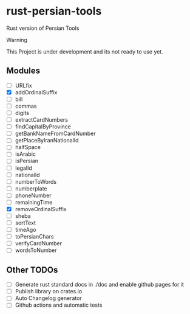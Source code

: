 # rust-persian-tools

Rust version of Persian Tools

> [!WARNING]  
> This Project is under development and its not ready to use yet.

## Modules

- [ ] URLfix
- [x] addOrdinalSuffix
- [ ] bill
- [ ] commas
- [ ] digits
- [ ] extractCardNumbers
- [ ] findCapitalByProvince
- [ ] getBankNameFromCardNumber
- [ ] getPlaceByIranNationalId
- [ ] halfSpace
- [ ] isArabic
- [ ] isPersian
- [ ] legalId
- [ ] nationalId
- [ ] numberToWords
- [ ] numberplate
- [ ] phoneNumber
- [ ] remainingTime
- [x] removeOrdinalSuffix
- [ ] sheba
- [ ] sortText
- [ ] timeAgo
- [ ] toPersianChars
- [ ] verifyCardNumber
- [ ] wordsToNumber

## Other TODOs

- [ ] Generate rust standard docs in ./doc and enable github pages for it
- [ ] Publish library on crates.io
- [ ] Auto Changelog generator
- [ ] Github actions and automatic tests

